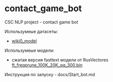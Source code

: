 # contact_game_bot
CSC NLP project - contact game bot

Использумеые датасеты:

- [wiki0_model](https://drive.google.com/file/d/1mKD3VWnFAwcaif0wSltGGLI8sCdI-OKz/view?usp=sharing)

Использумеые модели:

- сжатая версия fasttext модели от RusVectores [ft_freqprune_100K_20K_pq_300.bin](https://github.com/avidale/compress-fasttext/releases/tag/v0.0.1)

Инструкция по запуску - docs/Start_bot.md

